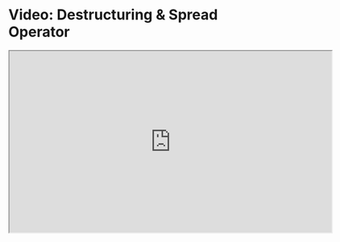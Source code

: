 # Video: Destructuring & Spread Operator

<iframe src="https://player.vimeo.com/video/551948566" width="640" height="360" allowfullscreen="allowfullscreen" allow="autoplay; fullscreen; picture-in-picture"></iframe>

